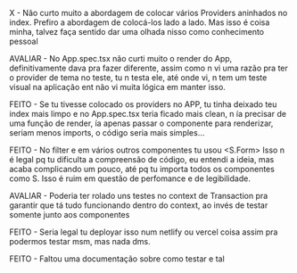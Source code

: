 X - Não curto muito a abordagem de colocar vários Providers aninhados no index. Prefiro a abordagem de colocá-los lado a lado. Mas isso é coisa minha, talvez faça sentido dar uma olhada nisso como conhecimento pessoal

AVALIAR - No App.spec.tsx não curti muito o render do App, definitivamente dava pra fazer diferente, assim como n vi uma razão pra ter o provider de tema no teste, tu n testa ele, até onde vi, n tem um teste visual na aplicação ent não vi muita lógica em manter isso.

FEITO - Se tu tivesse colocado os providers no APP, tu tinha deixado teu index mais limpo e no App.spec.tsx teria ficado mais clean, n ía precisar de uma função de render, ía apenas passar o componente para renderizar, seriam menos imports, o código seria mais simples…

FEITO - No filter e em vários outros componentes tu usou <S.Form> Isso n é legal pq tu dificulta a compreensão de código, eu entendi a ideia, mas acaba complicando um pouco, até pq tu importa todos os componentes como S. Isso é ruim em questão de perfomance e de legibilidade.

AVALIAR - Poderia ter rolado uns testes no context de Transaction pra garantir que tá tudo funcionando dentro do context, ao invés de testar somente junto aos componentes

FEITO - Seria legal tu deployar isso num netlify ou vercel coisa assim pra podermos testar msm, mas nada dms.

FEITO - Faltou uma documentação sobre como testar e tal

